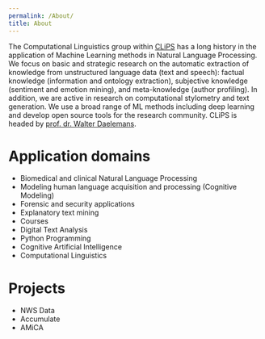 ```yaml
---
permalink: /About/
title: About
---
```



The Computational Linguistics group within [CLiPS](https://www.uantwerpen.be/en/research-groups/clips/)  has a long history in the application of Machine Learning methods in Natural Language Processing. We focus on basic and strategic research on the automatic extraction of knowledge from unstructured language data (text and speech): factual knowledge (information and ontology extraction), subjective knowledge (sentiment and emotion mining), and meta-knowledge (author profiling). In addition, we are active in research on computational stylometry and text generation. We use a broad range of ML methods including deep learning and develop open source tools for the research community.  CLiPS is headed by [prof. dr. Walter Daelemans](https://www.clips.uantwerpen.be/~walter/).


# Application domains
- Biomedical and clinical Natural Language Processing
- Modeling human language acquisition and processing (Cognitive Modeling)
- Forensic and security applications
- Explanatory text mining
- Courses
- Digital Text Analysis
- Python Programming
- Cognitive Artificial Intelligence
- Computational Linguistics

# Projects
- NWS Data
- Accumulate
- AMiCA
